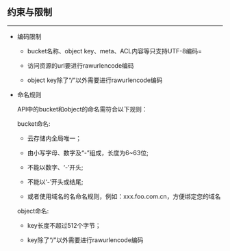 ## 约束与限制
-------------------

- 编码限制

    -   bucket名称、object key、meta、ACL内容等只支持UTF-8编码=
    
    -   访问资源的url要进行rawurlencode编码
    
    -   object key除了“/”以外需要进行rawurlencode编码
    
- 命名规则

    API中的bucket和object的命名需符合以下规则：

    bucket命名:

    -   云存储内全局唯一；

    -   由小写字母、数字及“-”组成，长度为6~63位;

    -   不能以数字、‘-’开头;

    -   不能以‘-’开头或结尾;

    -   或者使用域名的名命名规则，例如：xxx.foo.com.cn，方便绑定您的域名

    object命名:

    -   key长度不超过512个字节；

    -   key除了“/”以外需要进行rawurlencode编码
